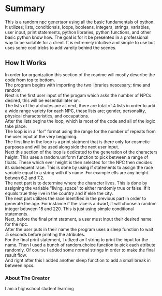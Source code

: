 # Summary<br>
This is a random npc genertaor using all the basic fundamentals of python. It utilizes; lists, conditionals, loops, booleans, integers, strings, variables, user input, print statements, python libraries, python functions, and other basic python know how. The goal is for it be presented in a professional way to be suitable for a client. It is extremely intuitive and simple to use but uses some cool tricks to add vareity behind the scenes. 

## How It Works<br>
In order for organization this section of the readme will mostly describe the code from top to bottom.<br>
The program begins with importing the two libraries nescesary; time and random.<br> 
Next is the first user input of the progam which asks the number of NPCs desired, this will be essential later on.<br>
The lists of the atributes are all next, there are total of 4 lists in order to add a wide range variety for each NPC, these lists are; gender, personality, physical characteristics, and occupations.<br>
After the lists begins the loop, which is most of the code and all of the logic take place.<br>
The loop is in a "for" format using the range for the number of repeats from the user input at the very beggining.<br>
The first line in the loop is a print statment that is there only for cosmetic purposes and will be used along side the next user input.<br>
Next this section of the loop is dedicated to the generation of the characters height. This uses a random.uniform function to pick between a range of floats. These which ever height is then selected for the NPC then decides its subsequent race. This is done by using if statements to assign the race variable equal to a string with it's name. For example elfs are any height betwen 6.2 and 7.2.<br>
The next part is to determine where the character lives. This is done by assigning the variable "living_space" to either randomly true or false. If it equals true they live in the country and if else the city.<br>
The next part utilizes the race identified in the previous part in order to generate the age. For instance if the race is a dwarf, it will choose a random integer between 18 and 220. This is just using simple conditional statements.<br>
Next, before the final print statment, a user must input their desired name for the npc.<br>
After the user puts in their name the program uses a sleep function to wait .5 seconds before printing the atributes.<br>
For the final print statement, I utlized an f string to print the input for the name. Then I used a bunch of random.choice function to pick each atribute randomly. Of course I added some normal strings in order to make the final result flow.<br>
And right after this I added another sleep function to add a small break in between npcs.<br>
### About The Creator
I am a highschool student learning 



